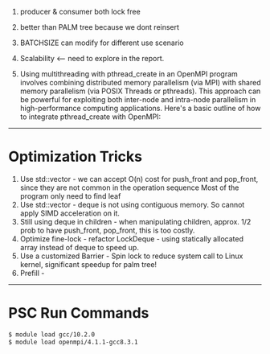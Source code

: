 1. producer & consumer both lock free
2. better than PALM tree because we dont reinsert
3. BATCHSIZE can modify for different use scenario
4. Scalability <-- need to explore in the report.


5. Using multithreading with pthread_create in an OpenMPI program involves combining distributed memory parallelism (via MPI) with shared memory parallelism (via POSIX Threads or pthreads). This approach can be powerful for exploiting both inter-node and intra-node parallelism in high-performance computing applications. Here's a basic outline of how to integrate pthread_create with OpenMPI:

---

# Optimization Tricks

1. Use std::vector - we can accept O(n) cost for push_front and pop_front, since they are not common in the operation sequence
    Most of the program only need to find leaf
2. Use std::vector - deque is not using contiguous memory. So cannot apply SIMD acceleration on it.
3. Still using deque in children - when manipulating children, approx. 1/2 prob to have push_front, pop_front, this is too costly. 
4. Optimize fine-lock - refactor LockDeque<T> - using statically allocated array instead of deque to speed up.
5. Use a customized Barrier - Spin lock to reduce system call to Linux kernel, significant speedup for palm tree!
6. Prefill - 

---

# PSC Run Commands

```bash
$ module load gcc/10.2.0
$ module load openmpi/4.1.1-gcc8.3.1
```

